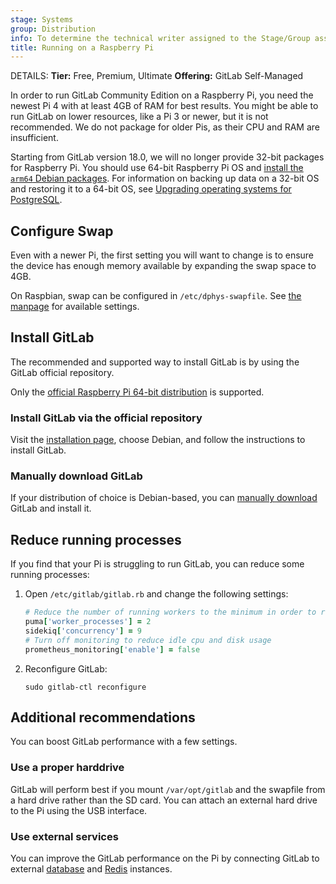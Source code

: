 ```yaml
---
stage: Systems
group: Distribution
info: To determine the technical writer assigned to the Stage/Group associated with this page, see https://handbook.gitlab.com/handbook/product/ux/technical-writing/#assignments
title: Running on a Raspberry Pi
---
```


DETAILS:
**Tier:** Free, Premium, Ultimate
**Offering:** GitLab Self-Managed

In order to run GitLab Community Edition on a Raspberry Pi, you need the newest
Pi 4 with at least 4GB of RAM for best results. You might be able to run GitLab
on lower resources, like a Pi 3 or newer, but it is not recommended. We do not
package for older Pis, as their CPU and RAM are insufficient.

Starting from GitLab version 18.0, we will no longer provide 32-bit packages for Raspberry Pi. You should use 64-bit Raspberry Pi OS and
[install the `arm64` Debian packages](https://about.gitlab.com/install/#debian). For information on backing up data on a 32-bit OS and restoring it to a 64-bit OS, see
[Upgrading operating systems for PostgreSQL](https://docs.gitlab.com/ee/administration/postgresql/upgrading_os.html).

## Configure Swap

Even with a newer Pi, the first setting you will want to change is to ensure
the device has enough memory available by expanding the swap space to 4GB.

On Raspbian, swap can be configured in `/etc/dphys-swapfile`.
See [the manpage](https://manpages.ubuntu.com/manpages/lunar/en/man8/dphys-swapfile.8.html) for available settings.

## Install GitLab

The recommended and supported way to install GitLab is by using the GitLab
official repository.

Only the [official Raspberry Pi 64-bit distribution](https://www.raspberrypi.com/software/) is
supported.

### Install GitLab via the official repository

Visit the [installation page](https://about.gitlab.com/install/), choose
Debian, and follow the instructions to install GitLab.

### Manually download GitLab

If your distribution of choice is Debian-based, you
can [manually download](https://docs.gitlab.com/ee/update/package/#upgrade-using-a-manually-downloaded-package)
GitLab and install it.

## Reduce running processes

If you find that your Pi is struggling to run GitLab, you can reduce
some running processes:

1. Open `/etc/gitlab/gitlab.rb` and change the following settings:

   ```ruby
   # Reduce the number of running workers to the minimum in order to reduce memory usage
   puma['worker_processes'] = 2
   sidekiq['concurrency'] = 9
   # Turn off monitoring to reduce idle cpu and disk usage
   prometheus_monitoring['enable'] = false
   ```

1. Reconfigure GitLab:

   ```shell
   sudo gitlab-ctl reconfigure
   ```

## Additional recommendations

You can boost GitLab performance with a few settings.

### Use a proper harddrive

GitLab will perform best if you mount `/var/opt/gitlab` and the swapfile from a
hard drive rather than the SD card. You can attach an external hard drive to the
Pi using the USB interface.

### Use external services

You can improve the GitLab performance on the Pi by connecting GitLab to
external [database](database.md#using-a-non-packaged-postgresql-database-management-server)
and [Redis](https://docs.gitlab.com/ee/administration/redis/standalone.html) instances.

